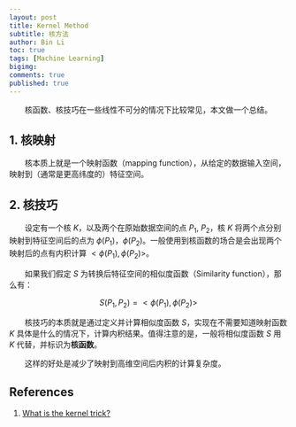 ```yaml
---
layout: post
title: Kernel Method
subtitle: 核方法
author: Bin Li
toc: true
tags: [Machine Learning]
bigimg: 
comments: true
published: true
---
```


　　核函数、核技巧在一些线性不可分的情况下比较常见，本文做一个总结。

## 1. 核映射
　　核本质上就是一个映射函数（mapping function），从给定的数据输入空间，映射到（通常是更高纬度的）特征空间。


## 2. 核技巧
　　设定有一个核 $K$，以及两个在原始数据空间的点 $P_1$, $P_2$，核 $K$ 将两个点分别映射到特征空间后的点为 $\phi(P_1)$，$\phi(P_2)$。一般使用到核函数的场合是会出现两个映射后的点有内积计算 $<\phi(P_1), \phi(P_2)>$。

　　如果我们假定 $S$ 为转换后特征空间的相似度函数（Similarity function），那么有：

$$
S(P_1, P _2)=<\phi(P_ 1), \phi(P_ 2)>
$$

　　核技巧的本质就是通过定义并计算相似度函数 $S$，实现在不需要知道映射函数 $K$ 具体是什么的情况下，计算内积结果。值得注意的是，一般将相似度函数 $S$ 用 $K$ 代替，并标识为**核函数**。

　　这样的好处是减少了映射到高维空间后内积的计算复杂度。



## References
1. [What is the kernel trick?](https://www.quora.com/What-is-the-kernel-trick)